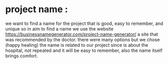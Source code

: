 # project name :
  we want to find a name for the project that is good, easy to remember, and unique so in aim to find a name we use the 
  website https://businessnamegenerator.com/project-name-generator/ a site that was recommended by the doctor.
  there were many options but we chose (happy healing) the name is related to our project since is about the hospital, not repeated
  and it will be easy to remember, also the name itself brings comfort. 
  
